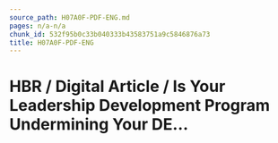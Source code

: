 ```yaml
---
source_path: H07A0F-PDF-ENG.md
pages: n/a-n/a
chunk_id: 532f95b0c33b040333b43583751a9c5846876a73
title: H07A0F-PDF-ENG
---
```

# HBR / Digital Article / Is Your Leadership Development Program Undermining Your DE…
